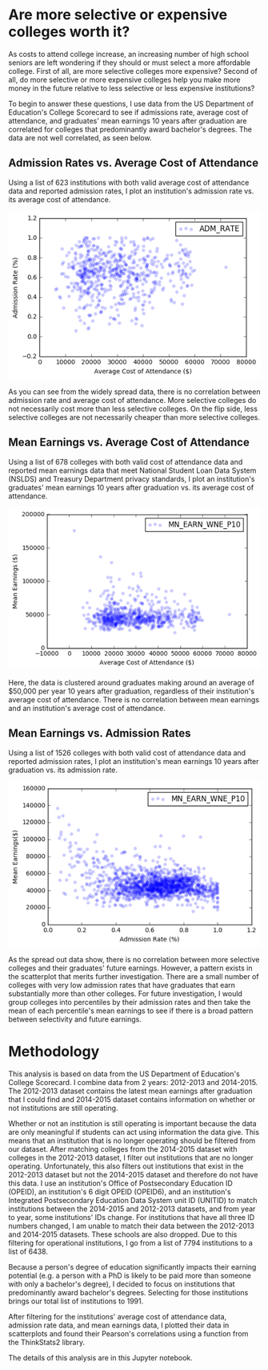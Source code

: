 # Are more selective or expensive colleges worth it?

As costs to attend college increase, an increasing number of high school seniors are left wondering if they should or must select a more affordable college. First of all, are more selective colleges more expensive? Second of all, do more selective or more expensive colleges help you make more money in the future relative to less selective or less expensive institutions?

To begin to answer these questions, I use data from the US Department of Education's College Scorecard to see if admissions rate, average cost of attendance, and graduates' mean earnings 10 years after graduation are correlated for colleges that predominantly award bachelor's degrees. The data are not well correlated, as seen below.

## Admission Rates vs. Average Cost of Attendance
Using a list of 623 institutions with both valid average cost of attendance data and reported admission rates, I plot an institution's admission rate vs. its average cost of attendance.

![admVsCost](https://github.com/williamalu/data_science_college_scorecard/blob/master/images/admVsCost.png "admVsCost")

As you can see from the widely spread data, there is no correlation between admission rate and average cost of attendance. More selective colleges do not necessarily cost more than less selective colleges. On the flip side, less selective colleges are not necessarily cheaper than more selective colleges.

## Mean Earnings vs. Average Cost of Attendance
Using a list of 678 colleges with both valid cost of attendance data and reported mean earnings data that meet National Student Loan Data System (NSLDS) and Treasury Department privacy standards, I plot an institution's graduates' mean earnings 10 years after graduation vs. its average cost of attendance.

![earningsVsCost](https://github.com/williamalu/data_science_college_scorecard/blob/master/images/earningsVsCost.png "earningsVsCost")

Here, the data is clustered around graduates making around an average of $50,000 per year 10 years after graduation, regardless of their institution's average cost of attendance. There is no correlation between mean earnings and an institution's average cost of attendance.

## Mean Earnings vs. Admission Rates
Using a list of 1526 colleges with both valid cost of attendance data and reported admission rates, I plot an institution's mean earnings 10 years after graduation vs. its admission rate.

![earningsVsAdm](https://github.com/williamalu/data_science_college_scorecard/blob/master/images/earningsVsAdm.png "earningsVsAdm")

As the spread out data show, there is no correlation between more selective colleges and their graduates' future earnings. However, a pattern exists in the scatterplot that merits further investigation. There are a small number of colleges with very low admission rates that have graduates that earn substantially more than other colleges. For future investigation, I would group colleges into percentiles by their admission rates and then take the mean of each percentile's mean earnings to see if there is a broad pattern between selectivity and future earnings.

# Methodology

This analysis is based on data from the US Department of Education's College Scorecard. I combine data from 2 years: 2012-2013 and 2014-2015. The 2012-2013 dataset contains the latest mean earnings after graduation that I could find and 2014-2015 dataset contains information on whether or not institutions are still operating.

Whether or not an institution is still operating is important because the data are only meaningful if students can act using information the data give. This means that an institution that is no longer operating should be filtered from our dataset. After matching colleges from the 2014-2015 dataset with colleges in the 2012-2013 dataset, I filter out institutions that are no longer operating. Unfortunately, this also filters out institutions that exist in the 2012-2013 dataset but not the 2014-2015 dataset and therefore do not have this data. I use an institution's Office of Postsecondary Education ID (OPEID), an institution's 6 digit OPEID (OPEID6), and an institution's Integrated Postsecondary Education Data System unit ID (UNITID) to match institutions between the 2014-2015 and 2012-2013 datasets, and from year to year, some institutions' IDs change. For institutions that have all three ID numbers changed, I am unable to match their data between the 2012-2013 and 2014-2015 datasets. These schools are also dropped. Due to this filtering for operational institutions, I go from a list of 7794 institutions to a list of 6438.

Because a person's degree of education significantly impacts their earning potential (e.g. a person with a PhD is likely to be paid more than someone with only a bachelor's degree), I decided to focus on institutions that predominantly award bachelor's degrees. Selecting for those institutions brings our total list of institutions to 1991.

After filtering for the institutions' average cost of attendance data, admission rate data, and mean earnings data, I plotted their data in scatterplots and found their Pearson's correlations using a function from the ThinkStats2 library.

The details of this analysis are in this Jupyter notebook.
